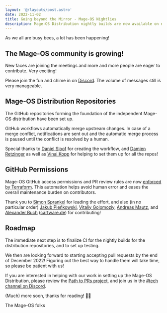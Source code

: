 ```yaml
---
layout: '@/layouts/post.astro'
date: 2022-11-02
title: Going beyond the Mirror - Mage-OS Nightlies
description: Mage-OS Distribution nightly builds are now available on nightly.mage-os.org
---
```


As we all are busy bees, a lot has been happening!

## The Mage-OS community is growing!

New faces are joining the meetings and more and more people are eager to contribute. Very exciting!

Please join the fun and chime in on [Discord](http://chat.mage-os.org). The volume of messages still is very manageable.

## Mage-OS Distribution Repositories

The GitHub repositories forming the foundation of the independent Mage-OS distribution have been set up.

GitHub workflows automatically merge upstream changes. In case of a merge conflict, notifications are sent out and the automatic merge process is paused until the conflict is resolved by a human.

Special thanks to [Daniel Sloof](https://github.com/mage-os/mageos-magento2/pull/1) for creating the workflow, and [Damien Retzinger](https://github.com/damienwebdev) as well as [Vinai Kopp](https://github.com/vinai) for helping to set them up for all the repos!

## GitHub Permissions

Mage-OS GitHub access permissions and PR review rules are now [enforced by Terraform](https://github.com/mage-os/terraform). This automation helps avoid human error and eases the overall maintenance burden on contributors.

Thank you to [Simon Sprankel](https://github.com/sprankhub) for leading the effort, and also (in no particular order) [Jakub Pieńkowski](https://github.com/Jakski), [Vitaliy Golomoziy](https://github.com/vitaliy-golomoziy), [Andreas Mautz](https://twitter.com/mautz_et_tong), and [Alexander Buch](https://twitter.com/keen_code) ([cartware.de](https://www.cartware.de/)) for contributing!

## Roadmap

The immediate next step is to finalize CI for the nightly builds for the distribution repositories, and to set up testing.

We then are looking forward to starting accepting pull requests by the end of December 2022! Figuring out the best way to handle them will take time, so please be patient with us!

If you are interested in helping with our work in setting up the Mage-OS Distribution, please review the [Path to PRs project](https://github.com/orgs/mage-os/projects/3), and join us in the [#tech channel on Discord](https://discord.com/channels/893449664093904936/950670671145467924).

  

(Much) more soon, thanks for reading! 🙌🏻

The Mage-OS folks
